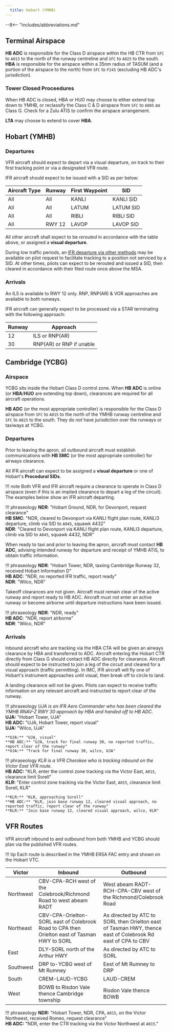 ```yaml
---
  title: Hobart (YMHB)
---
```


--8<-- "includes/abbreviations.md"

## Terminal Airspace
**HB ADC** is responsible for the Class D airspace within the HB CTR from `SFC` to `A015` to the north of the runway centreline and `SFC` to `A025` to the south. **HBA** is responsible for the airspace within a 35nm radius of TASUM (and a portion of the airspace to the north) from `SFC` to `F245` (excluding HB ADC's jurisdiction).

### Tower Closed Proceedures
When HB ADC is closed, HBA or HUO may choose to either extend top down to YMHB, or reclassify the Class C & D airspace from `SFC` to `A085` as Class G. Check for a Zulu ATIS to confirm the airspace arrangement.

**LTA** may choose to extend to cover **HBA**.

## Hobart (YMHB)
### Departures
VFR aircraft should expect to depart via a visual departure, on track to their first tracking point or via a designated VFR route.

IFR aircraft should expect to be issued with a SID as per below:

| Aircraft Type | Runway | First Waypoint | SID |
| --- | --- | --- | --- |
| All | All | KANLI | KANLI SID |
| All | All | LATUM | LATUM SID |
| All | All | RIBLI | RIBLI SID |
| All | RWY 12 | LAVOP | LAVOP SID |

All other aircraft shall expect to be *rerouted* in accordance with the table above, or assigned a **visual departure**.

During low traffic periods, an [IFR departure via other methods](../../navigation/ifrdepartures.md#other-departure-methods) may be available on pilot request to facilitate tracking to a position not serviced by a SID. At other times, pilots can expect to be rerouted and issued a SID, then cleared in accordance with their filed route once above the MSA.

### Arrivals
An ILS is available to RWY 12 only. RNP, RNP(AR) & VOR approaches are available to both runways.

IFR aircraft can generally expect to be processed via a STAR terminating with the following approach:

| Runway | Approach |
| --- | --- |
| 12 | ILS or RNP(AR) |
| 30 | RNP(AR) or RNP if unable |

## Cambridge (YCBG)
### Airspace
YCBG sits inside the Hobart Class D control zone. When **HB ADC** is online (or **HBA**/**HUO** are extending top down), clearances are required for all aircraft operations.

**HB ADC** (or the most appropriate controller) is responsible for the Class D airspace from `SFC` to `A015` to the north of the YMHB runway centreline and `SFC` to `A025` to the south. They do *not* have jurisdiction over the runways or taxiways at YCBG.

### Departures
Prior to leaving the apron, all outbound aircraft must establish communications with **HB SMC** (or the most appropriate controller) for airways clearance.  

All IFR aircraft can expect to be assigned a **visual departure** or one of Hobart's **Procedural SIDs**.

!!! note
    Both VFR and IFR aircraft require a clearance to operate in Class D airspace (even if this is an implied clearance to depart a leg of the circuit).  The examples below show an IFR aircraft departing.

!!! phraseology
    **NDR**: "Hobart Ground, NDR, for Devonport, request clearance"  
    **HB SMC**: "NDR, cleared to Devonport via KANLI flight plan route, KANLI3 departure, climb via SID to `A045`, squawk 4432"  
    **NDR**: "Cleared to Devonport via KANLI flight plan route, KANLI3 departure, climb via SID to `A045`, squawk 4432, NDR"

When ready to taxi and prior to leaving the apron, aircraft must contact **HB ADC**, advising intended runway for departure and receipt of YMHB ATIS, to obtain traffic information.

!!! phraseology
    **NDR**: "Hobart Tower, NDR, taxiing Cambridge Runway 32, received Hobart Information D"  
    **HB ADC**: "NDR, no reported IFR traffic, report ready"  
    **NDR**: "Wilco, NDR"

Takeoff clearances are not given. Aircraft must remain clear of the active runway and report ready to HB ADC. Aircraft must not enter an active runway or become airborne until departure instructions have been issued.

!!! phraseology
    **NDR**: "NDR, ready"  
    **HB ADC**: "NDR, report airborne"  
    **NDR**: "Wilco, NDR"

### Arrivals
Inbound aircraft who are tracking via the HBA CTA will be given an airways clearance by HBA and transferred to ADC. Aircraft entering the Hobart CTR directly from Class G should contact HB ADC directly for clearance. Aircraft should expect to be instructed to join a leg of the circuit and cleared for a visual approach (traffic permitting).  In IMC, IFR aircraft will fly one of Hobart's instrument approaches until visual, then break off to circle to land.

A landing clearance will not be given. Pilots can expect to receive traffic information on any relevant aircraft and instructed to report clear of the runway.

!!! phraseology
    *UJA is an IFR Aero Commander who has been cleared the YMHB RNAV-Z RWY 30 approach by HBA and handed off to HB ADC.*  
    **UJA:** "Hobart Tower, UJA"  
    **HB ADC:** "UJA, Hobart Tower, report visual"  
    **UJA:** "Wilco, UJA"  

    **UJA:** "UJA, visual"  
    **HB ADC:** "UJA, track for final runway 30, no reported traffic, report clear of the runway"  
    **UJA:** "Track for final runway 30, wilco, UJA"

!!! phraseology
    *KLR is a VFR Cherokee who is tracking inbound on the Victor East VFR route.*  
    **HB ADC:** "KLR, enter the control zone tracking via the Victor East, `A015`, clearance limit Sorell"  
    **KLR:** "Enter control zone tracking via the Victor East, `A015`, clearance limit Sorell, KLR"  

    **KLR:** "KLR, approaching Sorell"  
    **HB ADC:** "KLR, join base runway 12, cleared visual approach, no reported traffic, report clear of the runway"  
    **KLR:** "Join base runway 12, cleared visual approach, wilco, KLR"

## VFR Routes
VFR aircraft inbound to and outbound from both YMHB and YCBG should plan via the published VFR routes.

!!! tip
    Each route is described in the YMHB ERSA FAC entry and shown on the Hobart VTC.

| Victor    | Inbound       | Outbound        | 
| --------- | -------------- | ---------------- | 
| Northwest |  CBV-CPA-RCH west of the Colebrook/Richmond Road to west abeam RADT  | West abeam RADT-RCH-CPA-CBV west of the Richmond/Colebrook Road    | 
| Northeast |  CBV-CPA-Orielton-SORL east of Colebrook Road to CPA then Orielton east of Tasman HWY to SORL |  As directed by ATC to SORL then Orielton east of Tasman HWY, thence east of Colebrook Rd east of CPA to CBV   | 
| East      |  DLY-SORL north of the Arthur HWY        |  As directed by ATC to SORL   | 
| Southwest |  DRP to-YCBG west of Mt Rumney        |  Eest of Mt Rumney to DRP        | 
| South     |  CREM-LAUD-YCBG            |  LAUD-CREM          | 
| West      |  BOWB to Risdon Vale thence Cambridge township   |  Risdon Vale thence BOWB | 

!!! phraseology
    **NDR:** "Hobart Tower, NDR, CPA, `A015`, on the Victor Northwest, received Romeo, request clearance"  
    **HB ADC:** "NDR, enter the CTR tracking via the Victor Northwest at `A015`."